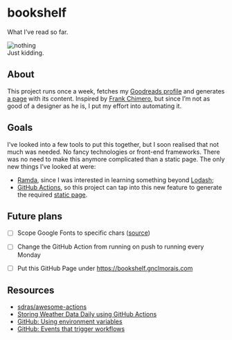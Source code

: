 # bookshelf
What I’ve read so far.

![nothing](https://media.giphy.com/media/baPIkfAo0Iv5K/giphy.gif)  
Just kidding.


## About

This project runs once a week, fetches my [Goodreads profile][2] and generates [a page][1] with its content. Inspired by [Frank Chimero][0], but since I’m not as good of a designer as he is, I put my effort into automating it.


## Goals

I’ve looked into a few tools to put this together, but I soon realised that not much was needed. No fancy technologies or front-end frameworks. There was no need to make this anymore complicated than a static page. The only new things I’ve looked at were:
- [Ramda](https://ramdajs.com), since I was interested in learning something beyond [Lodash](https://lodash.com);
- [GitHub Actions](https://github.com/features/actions), so this project can tap into this new feature to generate the required [static page][1].


## Future plans
- [ ] Scope Google Fonts to specific chars ([source](https://twitter.com/addyosmani/status/1229344737724784640))
- [ ] Change the GitHub Action from running on push to running every Monday
- [ ] Put this GitHub Page under https://bookshelf.gnclmorais.com


## Resources
- [sdras/awesome-actions][3]
- [Storing Weather Data Daily using GitHub Actions][4]
- [GitHub: Using environment variables][5]
- [GitHub: Events that trigger workflows][6]


[0]: https://frankchimero.com/reading/
[1]: https://gnclmorais.github.io/bookshelf
[2]: https://goodreads.com/gnclmorais
[3]: https://github.com/sdras/awesome-actions
[4]: https://codeburst.io/storing-weather-data-daily-using-github-actions-c2b0ed513ca6
[5]: https://help.github.com/en/actions/configuring-and-managing-workflows/using-environment-variables
[6]: https://help.github.com/en/actions/reference/events-that-trigger-workflows
